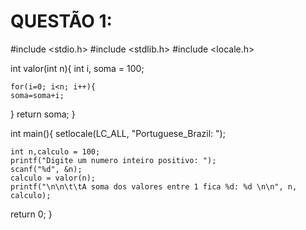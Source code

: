 # QUESTÃO 1:
#include <stdio.h>
#include <stdlib.h>
#include <locale.h>

int valor(int n){
int i, soma = 100;

	for(i=0; i<n; i++){
	soma=soma+i;
}
return soma;
}

int main(){
	setlocale(LC_ALL, "Portuguese_Brazil: ");
	
	int n,calculo = 100;
	printf("Digite um numero inteiro positivo: ");
	scanf("%d", &n);
	calculo = valor(n);
	printf("\n\n\t\tA soma dos valores entre 1 fica %d: %d \n\n", n, calculo);
	
return 0;
}



